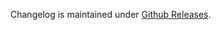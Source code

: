 Changelog is maintained under [Github Releases](https://github.com/toshimaru/rack-simple_user_agent/releases).
